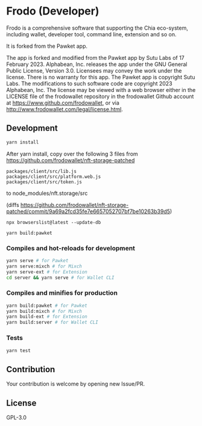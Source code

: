 # Frodo (Developer)


Frodo is a comprehensive software that supporting the Chia eco-system, including wallet, developer tool, command line, extension and so on.

It is forked from the Pawket app.

The app is forked and modified from the Pawket app by Sutu Labs of 17 February 2023. Alphabean, Inc. releases the app under the GNU General Public License, Version 3.0. Licensees may convey the work under the license. There is no warranty for this app. The Pawket app is copyright Sutu Labs. The modifications to such software code are copyright 2023 Alphabean, Inc. The license may be viewed with a web browser either in the LICENSE file of the frodowallet repository in the frodowallet Github account at https://www.github.com/frodowallet, or via http://www.frodowallet.com/legal/license.html.

## Development

```sh
yarn install
```

After yarn install, copy over the following 3 files from
https://github.com/frodowallet/nft-storage-patched

```
packages/client/src/lib.js
packages/client/src/platform.web.js
packages/client/src/token.js
```

to node_modules/nft.storage/src

(diffs https://github.com/frodowallet/nft-storage-patched/commit/9a69a2fcd35fe7e6657052707bf7be10263b39d5)

```
npx browserslist@latest --update-db

yarn build:pawket
```

### Compiles and hot-reloads for development

```sh
yarn serve # for Pawket
yarn serve:mixch # for Mixch
yarn serve-ext # for Extension
cd server && yarn serve # for Wallet CLI
```

### Compiles and minifies for production
```sh
yarn build:pawket # for Pawket
yarn build:mixch # for Mixch
yarn build-ext # for Extension
yarn build:server # for Wallet CLI
```

### Tests
```sh
yarn test
```

## Contribution

Your contribution is welcome by opening new Issue/PR.

## License

GPL-3.0